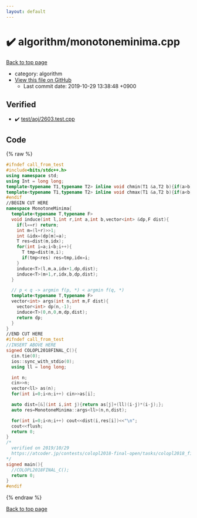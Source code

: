 ```yaml
---
layout: default
---
```


<!-- mathjax config similar to math.stackexchange -->
<script type="text/javascript" async
  src="https://cdnjs.cloudflare.com/ajax/libs/mathjax/2.7.5/MathJax.js?config=TeX-MML-AM_CHTML">
</script>
<script type="text/x-mathjax-config">
  MathJax.Hub.Config({
    TeX: { equationNumbers: { autoNumber: "AMS" }},
    tex2jax: {
      inlineMath: [ ['$','$'] ],
      processEscapes: true
    },
    "HTML-CSS": { matchFontHeight: false },
    displayAlign: "left",
    displayIndent: "2em"
  });
</script>

<script type="text/javascript" src="https://cdnjs.cloudflare.com/ajax/libs/jquery/3.4.1/jquery.min.js"></script>
<script src="https://cdn.jsdelivr.net/npm/jquery-balloon-js@1.1.2/jquery.balloon.min.js" integrity="sha256-ZEYs9VrgAeNuPvs15E39OsyOJaIkXEEt10fzxJ20+2I=" crossorigin="anonymous"></script>
<script type="text/javascript" src="../../assets/js/copy-button.js"></script>
<link rel="stylesheet" href="../../assets/css/copy-button.css" />


# :heavy_check_mark: algorithm/monotoneminima.cpp
<a href="../../index.html">Back to top page</a>

* category: algorithm
* <a href="{{ site.github.repository_url }}/blob/master/algorithm/monotoneminima.cpp">View this file on GitHub</a>
    - Last commit date: 2019-10-29 13:38:48 +0900




## Verified
* :heavy_check_mark: <a href="../../verify/test/aoj/2603.test.cpp.html">test/aoj/2603.test.cpp</a>


## Code
{% raw %}
```cpp
#ifndef call_from_test
#include<bits/stdc++.h>
using namespace std;
using Int = long long;
template<typename T1,typename T2> inline void chmin(T1 &a,T2 b){if(a>b) a=b;}
template<typename T1,typename T2> inline void chmax(T1 &a,T2 b){if(a<b) a=b;}
#endif
//BEGIN CUT HERE
namespace MonotoneMinima{
  template<typename T,typename F>
  void induce(int l,int r,int a,int b,vector<int> &dp,F dist){
    if(l==r) return;
    int m=(l+r)>>1;
    int &idx=(dp[m]=a);
    T res=dist(m,idx);
    for(int i=a;i<b;i++){
      T tmp=dist(m,i);
      if(tmp<res) res=tmp,idx=i;
    }
    induce<T>(l,m,a,idx+1,dp,dist);
    induce<T>(m+1,r,idx,b,dp,dist);
  }

  // p < q -> argmin f(p, *) < argmin f(q, *)
  template<typename T,typename F>
  vector<int> args(int n,int m,F dist){
    vector<int> dp(n,-1);
    induce<T>(0,n,0,m,dp,dist);
    return dp;
  }
}
//END CUT HERE
#ifndef call_from_test
//INSERT ABOVE HERE
signed COLOPL2018FINAL_C(){
  cin.tie(0);
  ios::sync_with_stdio(0);
  using ll = long long;

  int n;
  cin>>n;
  vector<ll> as(n);
  for(int i=0;i<n;i++) cin>>as[i];

  auto dist=[&](int i,int j){return as[j]+(ll)(i-j)*(i-j);};
  auto res=MonotoneMinima::args<ll>(n,n,dist);

  for(int i=0;i<n;i++) cout<<dist(i,res[i])<<"\n";
  cout<<flush;
  return 0;
}
/*
  verified on 2019/10/29
  https://atcoder.jp/contests/colopl2018-final-open/tasks/colopl2018_final_c
*/
signed main(){
  //COLOPL2018FINAL_C();
  return 0;
}
#endif

```
{% endraw %}

<a href="../../index.html">Back to top page</a>

